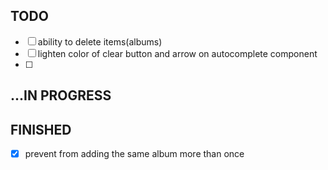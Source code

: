 ## TODO

- [ ] ability to delete items(albums)
- [ ] lighten color of clear button and arrow on autocomplete component
- [ ]

## ...IN PROGRESS

## FINISHED

- [x] prevent from adding the same album more than once
